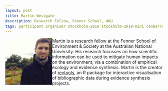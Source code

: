 ```yaml
---
layout: post
title: Martin Westgate
description: Research Fellow, Fenner School, ANU
tags: participant organiser stockholm-2018 stockholm-2018-mini canberra-2019 stkm-2018-organiser cbr-2019-organiser
---
```

<img align="left" width="150" height="150" src="/events/2019-04-canberra/people/Westgate_Martin.jpg" alt="Martin Westgate"/>Martin is a research fellow at the Fenner School of Environment & Society at the Australian National University. His research focusses on how scientific information can be used to mitigate human impacts on the environment, via a combination of empirical ecology and evidence synthesis. Martin is the creator of <a href="https://revtools.net" target="_blank" rel="noopener">revtools</a>, an R package for interactive visualisation of bibliographic data during evidence synthesis projects.

<a href="https://martinwestgate.com" title="Homepage" target="_blank" rel="noopener">
  <i class="fa fa-home fa-2x" style="color:#4FB3A9"></i>
</a>&nbsp;
<a href="https://twitter.com/westgatecology" title="Twitter" target="_blank"
rel="noopener">
  <i class="fa fa-twitter fa-2x" style="color:#4FB3A9"></i>
</a>&nbsp;
<a href="https://github.com/mjwestgate/revtools" title="GitHub" target="_blank" rel="noopener">
  <i class="fa fa-github fa-2x" style="color:#727272"></i>
</a>
